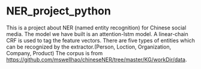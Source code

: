 # NER_project_python
This is a project about NER (named entity recognition) for Chinese social media.
The model we have built is an attention-lstm model.
A linear-chain CRF is used to tag the feature vectors.
There are five types of entities which can be recognized by the extractor.(Person, Loction, Organization, Company, Product)
The corpus is from https://github.com/mswellhao/chineseNER/tree/master/KG/workDir/data.
